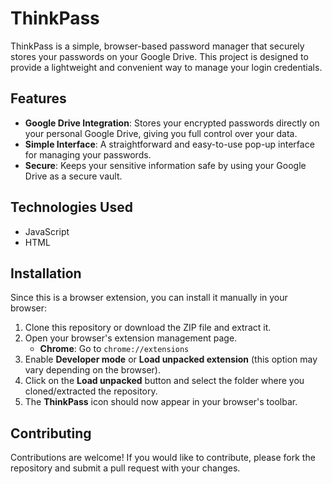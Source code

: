 # ThinkPass

ThinkPass is a simple, browser-based password manager that securely stores your passwords on your Google Drive. This project is designed to provide a lightweight and convenient way to manage your login credentials.

## Features

- **Google Drive Integration**: Stores your encrypted passwords directly on your personal Google Drive, giving you full control over your data.  
- **Simple Interface**: A straightforward and easy-to-use pop-up interface for managing your passwords.  
- **Secure**: Keeps your sensitive information safe by using your Google Drive as a secure vault.  

## Technologies Used

- JavaScript  
- HTML  

## Installation

Since this is a browser extension, you can install it manually in your browser:

1. Clone this repository or download the ZIP file and extract it.  
2. Open your browser's extension management page.  
   - **Chrome**: Go to `chrome://extensions`  
3. Enable **Developer mode** or **Load unpacked extension** (this option may vary depending on the browser).  
4. Click on the **Load unpacked** button and select the folder where you cloned/extracted the repository.  
5. The **ThinkPass** icon should now appear in your browser's toolbar.  

## Contributing

Contributions are welcome! If you would like to contribute, please fork the repository and submit a pull request with your changes.
